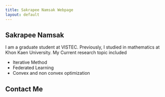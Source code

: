 ```yaml
---
title: Sakrapee Namsak Webpage
layout: default
---
```



## Sakrapee Namsak
I am a graduate student at VISTEC. Previously, I studied in mathematics at Khon Kaen University. My Current research topic included
* Iterative Method
* Federated Learning
* Convex and non convex optimization

## Contact Me
